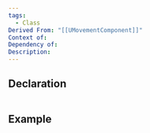 ```yaml
---
tags:
  - Class
Derived From: "[[UMovementComponent]]"
Context of: 
Dependency of: 
Description:
---
```


## Declaration

```cpp
```

## Example

```cpp
```